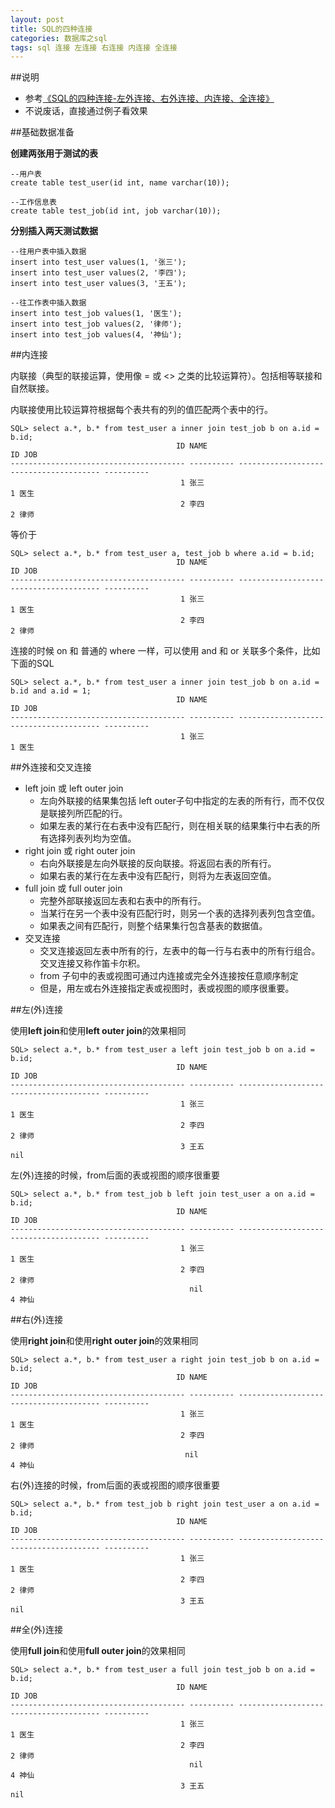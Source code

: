 ```yaml
---
layout: post
title: SQL的四种连接
categories: 数据库之sql
tags: sql 连接 左连接 右连接 内连接 全连接
---
```


##说明

* 参考[《SQL的四种连接-左外连接、右外连接、内连接、全连接》](http://www.cnblogs.com/afirefly/archive/2010/10/08/1845906.html)
* 不说废话，直接通过例子看效果

##基础数据准备

**创建两张用于测试的表**

```
--用户表
create table test_user(id int, name varchar(10));

--工作信息表
create table test_job(id int, job varchar(10));
```

**分别插入两天测试数据**

```
--往用户表中插入数据
insert into test_user values(1, '张三');
insert into test_user values(2, '李四');
insert into test_user values(3, '王五');

--往工作表中插入数据
insert into test_job values(1, '医生');
insert into test_job values(2, '律师');
insert into test_job values(4, '神仙');

```

##内连接

内联接（典型的联接运算，使用像 =  或 <> 之类的比较运算符）。包括相等联接和自然联接。

内联接使用比较运算符根据每个表共有的列的值匹配两个表中的行。

```
SQL> select a.*, b.* from test_user a inner join test_job b on a.id = b.id;
                                     ID NAME                                            ID JOB
--------------------------------------- ---------- --------------------------------------- ----------
                                      1 张三                                             1 医生
                                      2 李四                                             2 律师

```

等价于

```
SQL> select a.*, b.* from test_user a, test_job b where a.id = b.id;
                                     ID NAME                                            ID JOB
--------------------------------------- ---------- --------------------------------------- ----------
                                      1 张三                                             1 医生
                                      2 李四                                             2 律师

```

连接的时候 on 和 普通的 where 一样，可以使用 and 和 or 关联多个条件，比如下面的SQL

```
SQL> select a.*, b.* from test_user a inner join test_job b on a.id = b.id and a.id = 1;
                                     ID NAME                                            ID JOB
--------------------------------------- ---------- --------------------------------------- ----------
                                      1 张三                                             1 医生

```

##外连接和交叉连接

* left join 或 left outer join
    * 左向外联接的结果集包括  left outer子句中指定的左表的所有行，而不仅仅是联接列所匹配的行。
    * 如果左表的某行在右表中没有匹配行，则在相关联的结果集行中右表的所有选择列表列均为空值。       
* right join 或 right outer  join
    * 右向外联接是左向外联接的反向联接。将返回右表的所有行。
    * 如果右表的某行在左表中没有匹配行，则将为左表返回空值。 
* full join 或 full outer join
    * 完整外部联接返回左表和右表中的所有行。
    * 当某行在另一个表中没有匹配行时，则另一个表的选择列表列包含空值。
    * 如果表之间有匹配行，则整个结果集行包含基表的数据值。
* 交叉连接
    * 交叉连接返回左表中所有的行，左表中的每一行与右表中的所有行组合。交叉连接又称作笛卡尔积。
    * from 子句中的表或视图可通过内连接或完全外连接按任意顺序制定
    * 但是，用左或右外连接指定表或视图时，表或视图的顺序很重要。

##左(外)连接

使用**left join**和使用**left outer join**的效果相同

```
SQL> select a.*, b.* from test_user a left join test_job b on a.id = b.id;
                                     ID NAME                                            ID JOB
--------------------------------------- ---------- --------------------------------------- ----------
                                      1 张三                                             1 医生
                                      2 李四                                             2 律师
                                      3 王五                                              nil

```

左(外)连接的时候，from后面的表或视图的顺序很重要

```
SQL> select a.*, b.* from test_job b left join test_user a on a.id = b.id;
                                     ID NAME                                            ID JOB
--------------------------------------- ---------- --------------------------------------- ----------
                                      1 张三                                             1 医生
                                      2 李四                                             2 律师
                                        nil                                              4 神仙
```

##右(外)连接

使用**right join**和使用**right outer join**的效果相同

```
SQL> select a.*, b.* from test_user a right join test_job b on a.id = b.id;
                                     ID NAME                                            ID JOB
--------------------------------------- ---------- --------------------------------------- ----------
                                      1 张三                                             1 医生
                                      2 李四                                             2 律师
                                       nil                                               4 神仙

```

右(外)连接的时候，from后面的表或视图的顺序很重要

```
SQL> select a.*, b.* from test_job b right join test_user a on a.id = b.id;
                                     ID NAME                                            ID JOB
--------------------------------------- ---------- --------------------------------------- ----------
                                      1 张三                                             1 医生
                                      2 李四                                             2 律师
                                      3 王五                                              nil 
```

##全(外)连接

使用**full join**和使用**full outer join**的效果相同

```
SQL> select a.*, b.* from test_user a full join test_job b on a.id = b.id;
                                     ID NAME                                            ID JOB
--------------------------------------- ---------- --------------------------------------- ----------
                                      1 张三                                             1 医生
                                      2 李四                                             2 律师
                                        nil                                              4 神仙
                                      3 王五                                               nil

```
